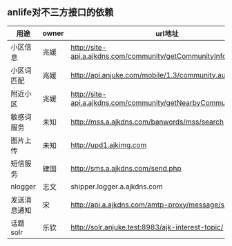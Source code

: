 ## anlife对不三方接口的依赖
|用途|owner|url地址|
|---|---|---|
|小区信息|兆媛|http://site-api.a.ajkdns.com/community/getCommunityInfo/|
|小区词匹配|兆媛|http://api.anjuke.com/mobile/1.3/community.autoComplete|
|附近小区|兆媛|http://site-api.a.ajkdns.com/community/getNearbyCommunity/|
|敏感词服务|未知|http://mss.a.ajkdns.com/banwords/mss/search|
|图片上传|未知|http://upd1.ajkimg.com|
|短信服务|建国|http://sms.a.ajkdns.com/send.php|
|nlogger|志文|shipper.logger.a.ajkdns.com|
|发送消息通知|宋|http://api.a.ajkdns.com/amtp-proxy/message/send/|
|话题solr|乐钦|http://solr.anjuke.test:8983/ajk-interest-topic/|
